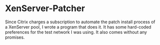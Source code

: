 # XenServer-Patcher
Since Citrix charges a subscription to automate the patch install process of a XenServer pool, I wrote a program that does it. It has some hard-coded preferences for the test network I was using. It also comes without any promises.
